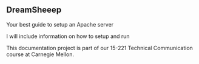 ## DreamSheeep

Your best guide to setup an Apache server

I will include information on how to setup and run

This documentation project is part of our 15-221 Technical Communication course at Carnegie Mellon.